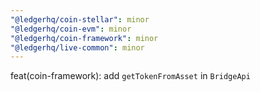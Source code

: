 ```yaml
---
"@ledgerhq/coin-stellar": minor
"@ledgerhq/coin-evm": minor
"@ledgerhq/coin-framework": minor
"@ledgerhq/live-common": minor
---
```


feat(coin-framework): add `getTokenFromAsset` in `BridgeApi`
